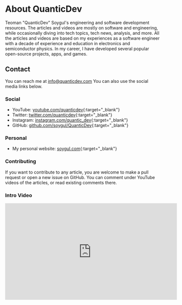 # About QuanticDev
Teoman "QuanticDev" Soygul's engineering and software development resources. The articles and videos are mostly on software and engineering, while occasionally diving into tech topics, tech news, analysis, and more. All the articles and videos are based on my experiences as a software engineer with a decade of experience and education in electronics and semiconductor physics. In my career, I have developed several popular open-source projects, apps, and games.

## Contact
You can reach me at [info@quanticdev.com](mailto:info@quanticdev.com)
You can also use the social media links below.

### Social
* YouTube: [youtube.com/quanticdev](https://www.youtube.com/quanticdev){:target="_blank"}
* Twitter: [twitter.com/quanticdev](https://twitter.com/quanticdev){:target="_blank"}
* Instagram: [instagram.com/quantic_dev](https://www.instagram.com/quantic_dev){:target="_blank"}
* GitHub: [github.com/soygul/QuanticDev](https://github.com/soygul/QuanticDev){:target="_blank"}

### Personal
* My personal website: [soygul.com](https://soygul.com){:target="_blank"}

### Contributing
If you want to contribute to any article, you are welcome to make a pull request or open a new issue on GitHub. You can comment under YouTube videos of the articles, or read existing comments there.

### Intro Video
<p><iframe width="560" height="315" src="https://www.youtube.com/embed/7CC8d-AbQv8" frameborder="0" allow="accelerometer; autoplay; encrypted-media; gyroscope; picture-in-picture" allowfullscreen></iframe></p>
